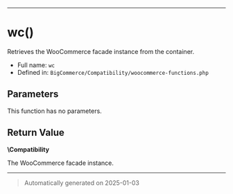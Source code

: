 ***

# wc()

Retrieves the WooCommerce facade instance from the container.




* Full name: `wc`
* Defined in: `BigCommerce/Compatibility/woocommerce-functions.php`

## Parameters

This function has no parameters.

## Return Value

**\Compatibility**

The WooCommerce facade instance.

***
> Automatically generated on 2025-01-03
